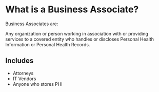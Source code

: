# What is a Business Associate?

Business Associates are:

Any organization or person working in association with or providing
services to a covered entity who handles or discloses Personal Health
Information or Personal Health Records.

## Includes

- Attorneys
- IT Vendors
- Anyone who stores PHI

